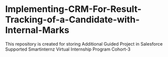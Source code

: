 # Implementing-CRM-For-Result-Tracking-of-a-Candidate-with-Internal-Marks
This repository is created for storing Additional Guided Project in Salesforce Supported Smartinternz Virtual Internship Program Cohort-3
